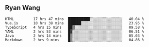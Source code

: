 ## Ryan Wang

<!--START_SECTION:waka-->

```text
HTML         17 hrs 47 mins  ██████████░░░░░░░░░░░░░░░   40.04 %
Vue.js       10 hrs 38 mins  ██████░░░░░░░░░░░░░░░░░░░   23.95 %
TypeScript   4 hrs 15 mins   ██▒░░░░░░░░░░░░░░░░░░░░░░   09.58 %
YAML         2 hrs 53 mins   █▓░░░░░░░░░░░░░░░░░░░░░░░   06.51 %
Java         2 hrs 14 mins   █▒░░░░░░░░░░░░░░░░░░░░░░░   05.03 %
Markdown     2 hrs 9 mins    █▒░░░░░░░░░░░░░░░░░░░░░░░   04.86 %
```

<!--END_SECTION:waka-->
